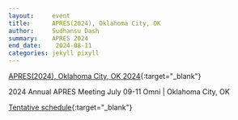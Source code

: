 ```yaml
---
layout:     event
title:      APRES(2024), Oklahoma City, OK 
author:     Sudhansu Dash
summary:    APRES 2024
end_date:    2024-08-11
categories: jekyll pixyll
---
```


[APRES(2024), Oklahoma City, OK 2024](https://apresinc.com/meetings/apres-annual-meeting){:target="_blank"} 

2024 Annual APRES Meeting
July 09-11
Omni | Oklahoma City, OK

[Tentative schedule](https://apresinc.com/images/2024Meeting/2024_APRES_Tentative_Schedule.pdf){:target="_blank"} 


